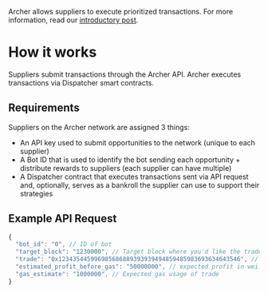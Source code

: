 Archer allows suppliers to execute prioritized transactions. For more information, read our [introductory post](https://medium.com/archer-dao/introducing-archer-66f20d2cc425).

# How it works

Suppliers submit transactions through the Archer API. Archer executes transactions via Dispatcher smart contracts.

## Requirements

Suppliers on the Archer network are assigned 3 things:

* An API key used to submit opportunities to the network (unique to each supplier)
* A Bot ID that is used to identify the bot sending each opportunity + distribute rewards to suppliers (each supplier can have multiple)
* A Dispatcher contract that executes transactions sent via API request and, optionally, serves as a bankroll the supplier can use to support their strategies

## Example API Request

```js
{
  "bot_id": "0", // ID of bot
  "target_block": "1230000", // Target block where you'd like the trade to take place
  "trade": "0x123435445996985686889393939494859485983693634643546", // bytecode for trade
  "estimated_profit_before_gas": "50000000", // expected profit in wei before accounting for gas
  "gas_estimate": "1000000", // Expected gas usage of trade
}
```
